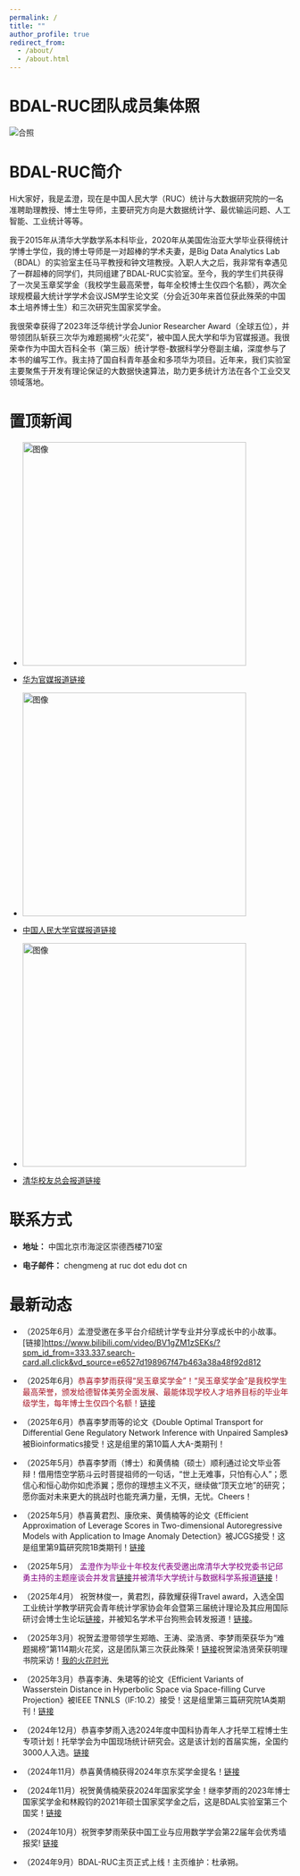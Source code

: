 ```yaml
---
permalink: /
title: ""
author_profile: true
redirect_from: 
  - /about/
  - /about.html
---
```


BDAL-RUC团队成员集体照
======
![合照](../files/实验室合照.jpg)


BDAL-RUC简介
======
Hi大家好，我是孟澄，现在是中国人民大学（RUC）统计与大数据研究院的一名准聘助理教授、博士生导师，主要研究方向是大数据统计学、最优输运问题、人工智能、工业统计等等。

我于2015年从清华大学数学系本科毕业，2020年从美国佐治亚大学毕业获得统计学博士学位，我的博士导师是一对超棒的学术夫妻，是Big Data Analytics Lab（BDAL）的实验室主任马平教授和钟文瑄教授。入职人大之后，我非常有幸遇见了一群超棒的同学们，共同组建了BDAL-RUC实验室。至今，我的学生们共获得了一次吴玉章奖学金（我校学生最高荣誉，每年全校博士生仅四个名额），两次全球规模最大统计学学术会议JSM学生论文奖（分会近30年来首位获此殊荣的中国本土培养博士生）和三次研究生国家奖学金。

我很荣幸获得了2023年泛华统计学会Junior Researcher Award（全球五位），并带领团队斩获三次华为难题揭榜“火花奖”，被中国人民大学和华为官媒报道。我很荣幸作为中国大百科全书（第三版）统计学卷-数据科学分卷副主编，深度参与了本书的编写工作。我主持了国自科青年基金和多项华为项目。近年来，我们实验室主要聚焦于开发有理论保证的大数据快速算法，助力更多统计方法在各个工业交叉领域落地。

置顶新闻
=====

-  <img src="https://cheng-bdal.github.io//images/赛道.jpg" alt="图像" width="400"><br>
- [华为官媒报道链接](https://mp.weixin.qq.com/s/jtmVn6od7OL0Z7EPplROpQ)

-  <img src="https://cheng-bdal.github.io//images/新生讲话.jpg" alt="图像" width="400"><br>
- [中国人民大学官媒报道链接](https://mp.weixin.qq.com/s/bSx9Vl2pe-LEdYZdeyDGRQ)

-  <img src="https://cheng-bdal.github.io//images/清华校友.jpg" alt="图像" width="400"><br>
- [清华校友总会报道链接](https://mp.weixin.qq.com/s/OQwr1EvCYTcqG4Tm2Yl84Q)

联系方式
======
- **地址：** 中国北京市海淀区崇德西楼710室

- **电子邮件：** chengmeng at ruc dot edu dot cn

最新动态
=====
- （2025年6月）孟澄受邀在多平台介绍统计学专业并分享成长中的小故事。[链接]<https://www.bilibili.com/video/BV1gZM1zSEKs/?spm_id_from=333.337.search-card.all.click&vd_source=e6527d198967f47b463a38a48f92d812>


- （2025年6月）<span style="color: rgb(165, 16, 33);">恭喜李梦雨获得“吴玉章奖学金”！“吴玉章奖学金”是我校学生最高荣誉，颁发给德智体美劳全面发展、最能体现学校人才培养目标的毕业年级学生，每年博士生仅四个名额！[链接](https://mp.weixin.qq.com/s/zID17NSsC8q4sK_bimLOJQ)</span>

- （2025年6月）恭喜李梦雨等的论文《Double Optimal Transport for Differential Gene Regulatory Network Inference with Unpaired Samples》被Bioinformatics接受！这是组里的第10篇人大A-类期刊！

- （2025年5月）恭喜李梦雨（博士）和黄倩楠（硕士）顺利通过论文毕业答辩！借用悟空学筋斗云时菩提祖师的一句话，“世上无难事，只怕有心人”；愿信心和恒心助你如虎添翼；愿你的理想主义不灭，继续做“顶天立地”的研究；愿你面对未来更大的挑战时也能充满力量，无惧，无忧。Cheers！

- （2025年5月）恭喜黄君烈、康欣来、黄倩楠等的论文《Efficient Approximation of Leverage Scores in Two-dimensional Autoregressive Models with Application to Image Anomaly Detection》被JCGS接受！这是组里第9篇研究院1B类期刊！[链接](https://mp.weixin.qq.com/s/68Qa5Yv9DNXlm035fzIhjQ)

- （2025年5月） <span style="color:purple">孟澄作为毕业十年校友代表受邀出席清华大学校党委书记邱勇主持的主题座谈会并发言[链接](https://mp.weixin.qq.com/s/d8KrSRIqVNIQVdvBO0yjFw)并被清华大学统计与数据科学系报道[链接](https://mp.weixin.qq.com/s/utOxnb63ZurO7jPo6NpkAg)！</span>

- （2025年4月） 祝贺林俊一，黄君烈，薛敦耀获得Travel award，入选全国工业统计学教学研究会青年统计学家协会年会暨第三届统计理论及其应用国际研讨会博士生论坛[链接](https://mp.weixin.qq.com/s/ko2HoiA6hpjWPdyo8Q8E-g)，并被知名学术平台狗熊会转发报道！[链接](https://mp.weixin.qq.com/s/secOUhCJQb0NYumfMlM5qQ)。

- （2025年3月）祝贺孟澄带领学生郑皓、王涛、梁浩贤、李梦雨荣获华为“难题揭榜”第114期火花奖，这是团队第三次获此殊荣！[链接](https://mp.weixin.qq.com/s/NXFraboslDTdyHaGAFEjFA)祝贺梁浩贤荣获明理书院采访！[我的火花时光](https://mp.weixin.qq.com/s/0SyJYpWQNhOvDi2sjYaxOg)

- （2025年3月）恭喜李涛、朱珺等的论文《Efficient Variants of Wasserstein Distance in Hyperbolic Space via Space-filling Curve Projection》被IEEE TNNLS（IF:10.2）接受！这是组里第三篇研究院1A类期刊！[链接](https://mp.weixin.qq.com/s/1LUVaZowmOd9oIREQAScgA)

- （2024年12月）恭喜李梦雨入选2024年度中国科协青年人才托举工程博士生专项计划！托举学会为中国现场统计研究会。这是该计划的首届实施，全国约3000人入选。[链接](https://mp.weixin.qq.com/s/rRtjWDszTF0U0GonVTHsRA)

- （2024年11月）恭喜黄倩楠获得2024年京东奖学金提名！[链接](https://mp.weixin.qq.com/s/yr_M4j9BJM41Ku5_H25O0Q)

- （2024年11月）祝贺黄倩楠荣获2024年国家奖学金！继李梦雨的2023年博士国家奖学金和林殿钧的2021年硕士国家奖学金之后，这是BDAL实验室第三个国奖！[链接](https://cheng-bdal.github.io//images/黄倩楠国奖.jpg)

- （2024年10月）祝贺李梦雨荣获中国工业与应用数学学会第22届年会优秀墙报奖! [链接](https://mp.weixin.qq.com/s/ffKNLItqx5vv-P0r3Yd2QQ)

- （2024年9月）BDAL-RUC主页正式上线！主页维护：杜承朔。 